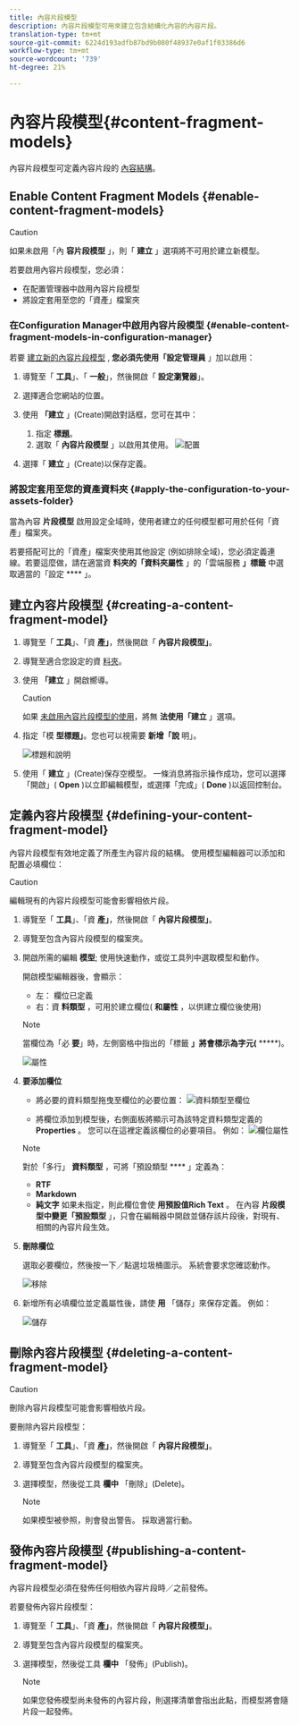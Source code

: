 ```yaml
---
title: 內容片段模型
description: 內容片段模型可用來建立包含結構化內容的內容片段。
translation-type: tm+mt
source-git-commit: 6224d193adfb87bd9b080f48937e0af1f03386d6
workflow-type: tm+mt
source-wordcount: '739'
ht-degree: 21%

---
```



# 內容片段模型{#content-fragment-models}

內容片段模型可定義內容片段的 [內容結構](/help/assets/content-fragments/content-fragments.md)。

## Enable Content Fragment Models {#enable-content-fragment-models}

>[!CAUTION]
>
>如果未啟用「內 **容片段模型** 」，則「 **建立** 」選項將不可用於建立新模型。

若要啟用內容片段模型，您必須：

* 在配置管理器中啟用內容片段模型
* 將設定套用至您的「資產」檔案夾

### 在Configuration Manager中啟用內容片段模型 {#enable-content-fragment-models-in-configuration-manager}

若要 [建立新的內容片段模型](#creating-a-content-fragment-model) , **您必須先使用「設定管理員** 」加以啟用：

1. 導覽至「 **工具**」、「 **一般**」，然後開啟「 **設定瀏覽器**」。
2. 選擇適合您網站的位置。
3. 使用 **「建立** 」(Create)開啟對話框，您可在其中：

   1. 指定 **標題**。
   2. 選取「 **內容片段模型** 」以啟用其使用。
   ![配置](assets/cfm-models-01.png)

4. 選擇「 **建立** 」(Create)以保存定義。

### 將設定套用至您的資產資料夾 {#apply-the-configuration-to-your-assets-folder}

當為內容 **片段模型** 啟用設定全域時，使用者建立的任何模型都可用於任何「資產」檔案夾。

若要搭配可比的「資產」檔案夾使用其他設定 (例如排除全域)，您必須定義連線。若要這麼做，請在適當資 **料夾的「資料夾屬性** 」的「雲端服務 **」標籤** 中選取適當的「設定 **** 」。

## 建立內容片段模型 {#creating-a-content-fragment-model}

1. 導覽至「 **工具**」、「資 **產」**，然後開啟「 **內容片段模型」**。
1. 導覽至適合您設定的資 [料夾](#enable-content-fragment-models)。
1. 使用 **「建立** 」開啟嚮導。

   >[!CAUTION]
   >
   >如果 [未啟用內容片段模型的使用](#enable-content-fragment-models)，將無 **法使用「建立** 」選項。

1. 指定「模 **型標題」**。您也可以視需要 **新增「說** 明」。

   ![標題和說明](assets/cfm-models-02.png)

1. 使用「 **建立** 」(Create)保存空模型。 一條消息將指示操作成功，您可以選擇「開啟」( **Open** )以立即編輯模型，或選擇「完成」( **Done** )以返回控制台。

## 定義內容片段模型 {#defining-your-content-fragment-model}

內容片段模型有效地定義了所產生內容片段的結構。 使用模型編輯器可以添加和配置必填欄位：

>[!CAUTION]
>
>編輯現有的內容片段模型可能會影響相依片段。

1. 導覽至「 **工具**」、「資 **產」**，然後開啟「 **內容片段模型」**。

1. 導覽至包含內容片段模型的檔案夾。
1. 開啟所需的編輯 **模型**; 使用快速動作，或從工具列中選取模型和動作。

   開啟模型編輯器後，會顯示：

   * 左： 欄位已定義
   * 右：資 **料類型** ，可用於建立欄位( **和屬性** ，以供建立欄位後使用)
   >[!NOTE]
   >
   >當欄位為「必 **要**」時，左側窗格中指出的「標籤 **」將會標示為字元(** *****)。

   ![屬性](assets/cfm-models-03.png)

1. **要添加欄位**

   * 將必要的資料類型拖曳至欄位的必要位置：
   ![資料類型至欄位](assets/cfm-models-04.png)

   * 將欄位添加到模型後，右側面板將顯示可為該特定資料類型定義的 **Properties** 。 您可以在這裡定義該欄位的必要項目。 例如：
   ![欄位屬性](assets/cfm-models-05.png)

   >[!NOTE]
   >
   >對於「多行」 **資料類型** ，可將「預設類型 **** 」定義為：
   >* **RTF**
   >* **Markdown**
   >* **純文字**
   >如果未指定，則此欄位會使 **用預設值Rich Text** 。
   >在內容 **片段模型中變更「預設類型** 」，只會在編輯器中開啟並儲存該片段後，對現有、相關的內容片段生效。

1. **刪除欄位**

   選取必要欄位，然後按一下／點選垃圾桶圖示。 系統會要求您確認動作。

   ![移除](assets/cfm-models-06.png)

1. 新增所有必填欄位並定義屬性後，請使 **用** 「儲存」來保存定義。 例如：

   ![儲存](assets/cfm-models-07.png)

## 刪除內容片段模型 {#deleting-a-content-fragment-model}

>[!CAUTION]
>
>刪除內容片段模型可能會影響相依片段。

要刪除內容片段模型：

1. 導覽至「 **工具**」、「資 **產」**，然後開啟「 **內容片段模型」**。

1. 導覽至包含內容片段模型的檔案夾。
1. 選擇模型，然後從工具 **欄中** 「刪除」(Delete)。

   >[!NOTE]
   >
   >如果模型被參照，則會發出警告。 採取適當行動。

## 發佈內容片段模型 {#publishing-a-content-fragment-model}

內容片段模型必須在發佈任何相依內容片段時／之前發佈。

若要發佈內容片段模型：

1. 導覽至「 **工具**」、「資 **產」**，然後開啟「 **內容片段模型」**。

1. 導覽至包含內容片段模型的檔案夾。
1. 選擇模型，然後從工具 **欄中** 「發佈」(Publish)。

   >[!NOTE]
   >
   >如果您發佈模型尚未發佈的內容片段，則選擇清單會指出此點，而模型將會隨片段一起發佈。
